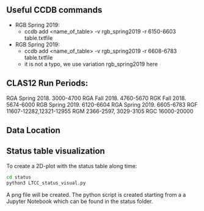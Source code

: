
## Useful CCDB commands

* RGB Spring 2019:
    * ccdb add <name_of_table> -v rgb_spring2019 -r 6150-6603 table.txtfile
* RGB Spring 2019:
    * ccdb add <name_of_table> -v rgb_spring2019 -r 6608-6783 table.txtfile
    * it is not a typo, we use variation rgb_spring2019 here


## CLAS12 Run Periods: 

RGA Spring 2018.   3000-4700
RGA Fall 2018.        4760-5670
RGK Fall 2018.  5674-6000
RGB Spring 2019. 6120-6604
RGA Spring 2019.   6605-6783
RGF  11607-12282,12321-12955
RGM  2366-2597, 3029-3105
RGC  16000-20000


## Data Location

## Status table visualization

To create a 2D-plot with the status table along time:
```bash
cd status
python3 LTCC_status_visual.py
```
A png file will be created. The python script is created starting from a a Jupyter Notebook which can be found in the status folder.
